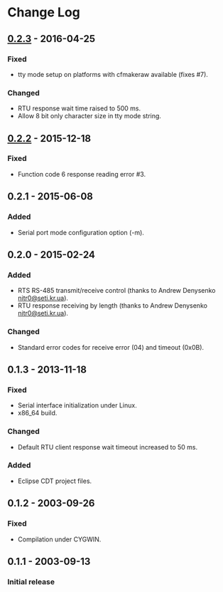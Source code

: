 # Change Log

## [0.2.3] - 2016-04-25
### Fixed
- tty mode setup on platforms with cfmakeraw available (fixes #7).

### Changed
- RTU response wait time raised to 500 ms.
- Allow 8 bit only character size in tty mode string.

## [0.2.2] - 2015-12-18
### Fixed
- Function code 6 response reading error #3.

## 0.2.1 - 2015-06-08
### Added
- Serial port mode configuration option (-m).

## 0.2.0 - 2015-02-24
### Added
- RTS RS-485 transmit/receive control (thanks to Andrew Denysenko <nitr0@seti.kr.ua>).
- RTU response receiving by length (thanks to Andrew Denysenko <nitr0@seti.kr.ua>).

### Changed
- Standard error codes for receive error (04) and timeout (0x0B).

## 0.1.3 - 2013-11-18
### Fixed
- Serial interface initialization under Linux.
- x86_64 build.

### Changed
- Default RTU client response wait timeout increased to 50 ms.

### Added
- Eclipse CDT project files.

## 0.1.2 - 2003-09-26
### Fixed
- Compilation under CYGWIN.

## 0.1.1 - 2003-09-13
### Initial release

[0.2.3]: https://github.com/3cky/mbusd/compare/v0.2.2...v0.2.3
[0.2.2]: https://github.com/3cky/mbusd/compare/v0.2.1...v0.2.2